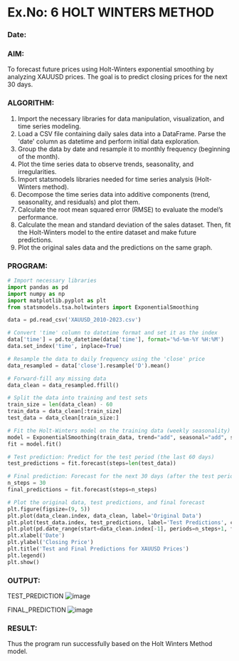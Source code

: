 # Ex.No: 6               HOLT WINTERS METHOD
### Date: 



### AIM:
To forecast future prices using Holt-Winters exponential smoothing by analyzing XAUUSD prices. The goal is to predict closing prices for the next 30 days.
### ALGORITHM:
1. Import the necessary libraries for data manipulation, visualization, and time series modeling.
2. Load a CSV file containing daily sales data into a DataFrame. Parse the 'date' column as datetime and perform initial data exploration.
3. Group the data by date and resample it to monthly frequency (beginning of the month).
4. Plot the time series data to observe trends, seasonality, and irregularities.
5. Import statsmodels libraries needed for time series analysis (Holt-Winters method).
6. Decompose the time series data into additive components (trend, seasonality, and residuals) and plot them.
7. Calculate the root mean squared error (RMSE) to evaluate the model’s performance.
8. Calculate the mean and standard deviation of the sales dataset. Then, fit the Holt-Winters model to the entire dataset and make future predictions.
9. Plot the original sales data and the predictions on the same graph.
### PROGRAM:
```py
# Import necessary libraries
import pandas as pd
import numpy as np
import matplotlib.pyplot as plt
from statsmodels.tsa.holtwinters import ExponentialSmoothing

data = pd.read_csv('XAUUSD_2010-2023.csv')

# Convert 'time' column to datetime format and set it as the index
data['time'] = pd.to_datetime(data['time'], format='%d-%m-%Y %H:%M')
data.set_index('time', inplace=True)

# Resample the data to daily frequency using the 'close' price
data_resampled = data['close'].resample('D').mean()

# Forward-fill any missing data
data_clean = data_resampled.ffill()

# Split the data into training and test sets
train_size = len(data_clean) - 60
train_data = data_clean[:train_size]
test_data = data_clean[train_size:]

# Fit the Holt-Winters model on the training data (weekly seasonality)
model = ExponentialSmoothing(train_data, trend="add", seasonal="add", seasonal_periods=7)
fit = model.fit()

# Test prediction: Predict for the test period (the last 60 days)
test_predictions = fit.forecast(steps=len(test_data))

# Final prediction: Forecast for the next 30 days (after the test period)
n_steps = 30
final_predictions = fit.forecast(steps=n_steps)

# Plot the original data, test predictions, and final forecast
plt.figure(figsize=(9, 5))
plt.plot(data_clean.index, data_clean, label='Original Data')
plt.plot(test_data.index, test_predictions, label='Test Predictions', color='orange')
plt.plot(pd.date_range(start=data_clean.index[-1], periods=n_steps+1, freq='D')[1:], final_predictions, label='Final Forecast', color='green')
plt.xlabel('Date')
plt.ylabel('Closing Price')
plt.title('Test and Final Predictions for XAUUSD Prices')
plt.legend()
plt.show()

```
### OUTPUT:

TEST_PREDICTION
![image](https://github.com/user-attachments/assets/539f38f0-9030-4306-9413-45807dc6686c)


FINAL_PREDICTION
![image](https://github.com/user-attachments/assets/4d7a07e8-444e-42d1-a631-7d733d064974)

### RESULT:
Thus the program run successfully based on the Holt Winters Method model.

